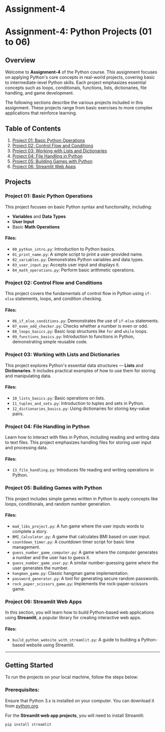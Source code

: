 # Assignment-4
# Assignment-4: Python Projects (01 to 06)

## Overview
Welcome to **Assignment-4** of the Python course. This assignment focuses on applying Python's core concepts in real-world projects, covering basic to intermediate-level Python skills. Each project emphasizes essential concepts such as loops, conditionals, functions, lists, dictionaries, file handling, and game development. 

The following sections describe the various projects included in this assignment. These projects range from basic exercises to more complex applications that reinforce learning.

## Table of Contents
1. [Project 01: Basic Python Operations](#project-01-basic-python-operations)
2. [Project 02: Control Flow and Conditions](#project-02-control-flow-and-conditions)
3. [Project 03: Working with Lists and Dictionaries](#project-03-working-with-lists-and-dictionaries)
4. [Project 04: File Handling in Python](#project-04-file-handling-in-python)
5. [Project 05: Building Games with Python](#project-05-building-games-with-python)
6. [Project 06: Streamlit Web Apps](#project-06-streamlit-web-apps)

## Projects

### **Project 01: Basic Python Operations**
This project focuses on basic Python syntax and functionality, including:
- **Variables** and **Data Types**
- **User Input**
- Basic **Math Operations**

#### Files:
- `00_python_intro.py`: Introduction to Python basics.
- `01_print_name.py`: A simple script to print a user-provided name.
- `02_variables.py`: Demonstrates Python variables and data types.
- `03_user_input.py`: Accepts user input and displays it.
- `04_math_operations.py`: Perform basic arithmetic operations.

### **Project 02: Control Flow and Conditions**
This project covers the fundamentals of control flow in Python using `if-else` statements, loops, and condition checking.

#### Files:
- `06_if_else_conditions.py`: Demonstrates the use of `if-else` statements.
- `07_even_odd_checker.py`: Checks whether a number is even or odd.
- `08_loops_basics.py`: Basic loop structures like `for` and `while` loops.
- `09_functions_basics.py`: Introduction to functions in Python, demonstrating simple reusable code.

### **Project 03: Working with Lists and Dictionaries**
This project explores Python's essential data structures — **Lists** and **Dictionaries**. It includes practical examples of how to use them for storing and manipulating data.

#### Files:
- `10_lists_basics.py`: Basic operations on lists.
- `11_tuples_and_sets.py`: Introduction to tuples and sets in Python.
- `12_dictionaries_basics.py`: Using dictionaries for storing key-value pairs.

### **Project 04: File Handling in Python**
Learn how to interact with files in Python, including reading and writing data to text files. This project emphasizes handling files for storing user input and processing data.

#### Files:
- `13_file_handling.py`: Introduces file reading and writing operations in Python.

### **Project 05: Building Games with Python**
This project includes simple games written in Python to apply concepts like loops, conditionals, and random number generation.

#### Files:
- `mad_libs_project.py`: A fun game where the user inputs words to complete a story.
- `BMI_Calculator.py`: A game that calculates BMI based on user input.
- `countdown_timer.py`: A countdown timer script for basic time management.
- `guess_number_game_computer.py`: A game where the computer generates a number and the user has to guess it.
- `guess_number_game_user.py`: A similar number-guessing game where the user generates the number.
- `hangman_game.py`: Classic hangman game implementation.
- `password_generator.py`: A tool for generating secure random passwords.
- `rock_paper_scissors_game.py`: Implements the rock-paper-scissors game.

### **Project 06: Streamlit Web Apps**
In this section, you will learn how to build Python-based web applications using **Streamlit**, a popular library for creating interactive web apps.

#### Files:
- `build_python_website_with_streamlit.py`: A guide to building a Python-based website using Streamlit.
  
---

## Getting Started

To run the projects on your local machine, follow the steps below:

### Prerequisites:
Ensure that Python 3.x is installed on your computer. You can download it from [python.org](https://www.python.org/).

For the **Streamlit web app projects**, you will need to install Streamlit:
```bash
pip install streamlit
